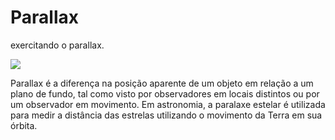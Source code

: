 # Parallax
exercitando o parallax.  

[![](http://img.youtube.com/vi/bxiZFirIiWw/0.jpg)](http://www.youtube.com/watch?v=bxiZFirIiWw "Parallax")
 
 
 Parallax é a diferença na posição aparente de um objeto em relação a um plano de fundo, tal como visto por observadores em locais distintos ou por um observador em movimento. Em astronomia, a paralaxe estelar é utilizada para medir a distância das estrelas utilizando o movimento da Terra em sua órbita. 
